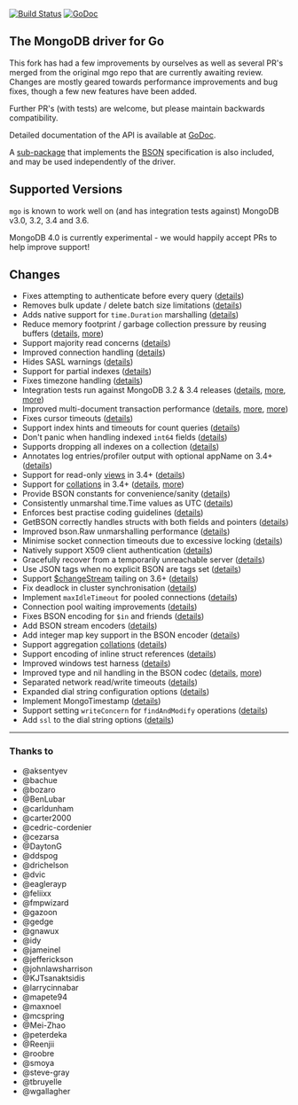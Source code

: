 [![Build Status](https://travis-ci.org/globalsign/mgo.svg?branch=master)](https://travis-ci.org/globalsign/mgo) [![GoDoc](https://godoc.org/github.com/swordhell/mgo?status.svg)](https://godoc.org/github.com/swordhell/mgo)

The MongoDB driver for Go
-------------------------

This fork has had a few improvements by ourselves as well as several PR's merged from the original mgo repo that are currently awaiting review.
Changes are mostly geared towards performance improvements and bug fixes, though a few new features have been added.

Further PR's (with tests) are welcome, but please maintain backwards compatibility.

Detailed documentation of the API is available at
[GoDoc](https://godoc.org/github.com/swordhell/mgo).

A [sub-package](https://godoc.org/github.com/swordhell/mgo/bson) that implements the [BSON](http://bsonspec.org) specification is also included, and may be used independently of the driver.

## Supported Versions

`mgo` is known to work well on (and has integration tests against) MongoDB v3.0, 3.2, 3.4 and 3.6. 

MongoDB 4.0 is currently experimental - we would happily accept PRs to help improve support!

## Changes
* Fixes attempting to authenticate before every query ([details](https://github.com/go-mgo/mgo/issues/254))
* Removes bulk update / delete batch size limitations ([details](https://github.com/go-mgo/mgo/issues/288))
* Adds native support for `time.Duration` marshalling ([details](https://github.com/go-mgo/mgo/pull/373))
* Reduce memory footprint / garbage collection pressure by reusing buffers ([details](https://github.com/go-mgo/mgo/pull/229), [more](https://github.com/swordhell/mgo/pull/56))
* Support majority read concerns ([details](https://github.com/swordhell/mgo/pull/2))
* Improved connection handling ([details](https://github.com/swordhell/mgo/pull/5))
* Hides SASL warnings ([details](https://github.com/swordhell/mgo/pull/7))
* Support for partial indexes ([details](https://github.com/domodwyer/mgo/commit/5efe8eccb028238d93c222828cae4806aeae9f51))
* Fixes timezone handling ([details](https://github.com/go-mgo/mgo/pull/464))
* Integration tests run against MongoDB 3.2 & 3.4 releases ([details](https://github.com/swordhell/mgo/pull/4), [more](https://github.com/swordhell/mgo/pull/24), [more](https://github.com/swordhell/mgo/pull/35))
* Improved multi-document transaction performance ([details](https://github.com/swordhell/mgo/pull/10), [more](https://github.com/swordhell/mgo/pull/11), [more](https://github.com/swordhell/mgo/pull/16))
* Fixes cursor timeouts ([details](https://jira.mongodb.org/browse/SERVER-24899))
* Support index hints and timeouts for count queries ([details](https://github.com/swordhell/mgo/pull/17))
* Don't panic when handling indexed `int64` fields ([details](https://github.com/go-mgo/mgo/issues/475))
* Supports dropping all indexes on a collection ([details](https://github.com/swordhell/mgo/pull/25))
* Annotates log entries/profiler output with optional appName on 3.4+ ([details](https://github.com/swordhell/mgo/pull/28))
* Support for read-only [views](https://docs.mongodb.com/manual/core/views/) in 3.4+ ([details](https://github.com/swordhell/mgo/pull/33))
* Support for [collations](https://docs.mongodb.com/manual/reference/collation/) in 3.4+ ([details](https://github.com/swordhell/mgo/pull/37), [more](https://github.com/swordhell/mgo/pull/166))
* Provide BSON constants for convenience/sanity ([details](https://github.com/swordhell/mgo/pull/41))
* Consistently unmarshal time.Time values as UTC ([details](https://github.com/swordhell/mgo/pull/42))
* Enforces best practise coding guidelines ([details](https://github.com/swordhell/mgo/pull/44))
* GetBSON correctly handles structs with both fields and pointers ([details](https://github.com/swordhell/mgo/pull/40))
* Improved bson.Raw unmarshalling performance ([details](https://github.com/swordhell/mgo/pull/49))
* Minimise socket connection timeouts due to excessive locking ([details](https://github.com/swordhell/mgo/pull/52))
* Natively support X509 client authentication ([details](https://github.com/swordhell/mgo/pull/55))
* Gracefully recover from a temporarily unreachable server ([details](https://github.com/swordhell/mgo/pull/69))
* Use JSON tags when no explicit BSON are tags set ([details](https://github.com/swordhell/mgo/pull/91))
* Support [$changeStream](https://docs.mongodb.com/manual/changeStreams/) tailing on 3.6+ ([details](https://github.com/swordhell/mgo/pull/97))
* Fix deadlock in cluster synchronisation ([details](https://github.com/swordhell/mgo/issues/120))
* Implement `maxIdleTimeout` for pooled connections ([details](https://github.com/swordhell/mgo/pull/116))
* Connection pool waiting improvements ([details](https://github.com/swordhell/mgo/pull/115))
* Fixes BSON encoding for `$in` and friends ([details](https://github.com/swordhell/mgo/pull/128))
* Add BSON stream encoders ([details](https://github.com/swordhell/mgo/pull/127))
* Add integer map key support in the BSON encoder ([details](https://github.com/swordhell/mgo/pull/140)) 
* Support aggregation [collations](https://docs.mongodb.com/manual/reference/collation/) ([details](https://github.com/swordhell/mgo/pull/144))
* Support encoding of inline struct references ([details](https://github.com/swordhell/mgo/pull/146))
* Improved windows test harness ([details](https://github.com/swordhell/mgo/pull/158))
* Improved type and nil handling in the BSON codec ([details](https://github.com/swordhell/mgo/pull/147/files), [more](https://github.com/swordhell/mgo/pull/181))
* Separated network read/write timeouts ([details](https://github.com/swordhell/mgo/pull/161))
* Expanded dial string configuration options ([details](https://github.com/swordhell/mgo/pull/162))
* Implement MongoTimestamp ([details](https://github.com/swordhell/mgo/pull/171))
* Support setting `writeConcern` for `findAndModify` operations ([details](https://github.com/swordhell/mgo/pull/185))
* Add `ssl` to the dial string options ([details](https://github.com/swordhell/mgo/pull/184))


---

### Thanks to
* @aksentyev
* @bachue
* @bozaro
* @BenLubar
* @carldunham
* @carter2000
* @cedric-cordenier
* @cezarsa
* @DaytonG
* @ddspog
* @drichelson
* @dvic
* @eaglerayp
* @feliixx
* @fmpwizard
* @gazoon
* @gedge
* @gnawux
* @idy
* @jameinel
* @jefferickson
* @johnlawsharrison
* @KJTsanaktsidis
* @larrycinnabar
* @mapete94
* @maxnoel
* @mcspring
* @Mei-Zhao
* @peterdeka
* @Reenjii
* @roobre
* @smoya
* @steve-gray
* @tbruyelle
* @wgallagher
